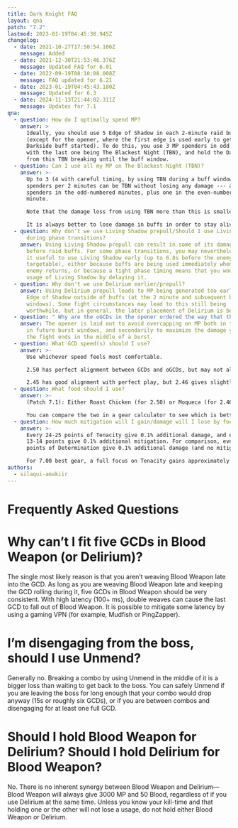 ```yaml
---
title: Dark Knight FAQ
layout: qna
patch: "7.2"
lastmod: 2023-01-19T04:45:38.945Z
changelog:
  - date: 2021-10-27T17:50:54.106Z
    message: Added
  - date: 2021-12-30T21:53:46.376Z
    message: Updated FAQ for 6.01
  - date: 2022-09-19T08:10:08.008Z
    message: FAQ updated for 6.21
  - date: 2023-01-19T04:45:43.180Z
    message: Updated for 6.3
  - date: 2024-11-13T21:44:02.311Z
    message: Updates for 7.1
qna:
  - question: How do I optimally spend MP?
    answer: >
      Ideally, you should use 5 Edge of Shadow in each 2-minute raid buff window
      (except for the opener, where the first edge is used early to get the
      Darkside buff started). To do this, you use 3 MP spenders in odd minutes,
      with the last one being The Blackest Night (TBN), and hold the Dark Arts
      from this TBN breaking until the buff window.
  - question: Can I use all my MP on The Blackest Night (TBN)?
    answer: >-
      Up to 3 (4 with careful timing, by using TBN during a buff window) MP
      spenders per 2 minutes can be TBN without losing any damage --- all three
      spenders in the odd-numbered minutes, plus one in the even-numbered
      minute.

      Note that the damage loss from using TBN more than this is smaller than the damage loss from dying!

      It is always better to lose damage in buffs in order to stay alive, and sometimes even to reduce the amount of healing needed.
  - question: Why don't we use Living Shadow prepull/Should I use Living Shadow
      during phase transitions?
    answer: Using Living Shadow prepull can result in some of its damage coming out
      before raid buffs. For some phase transitions, you may nevertheless find
      it useful to use Living Shadow early (up to 6.8s before the enemy becomes
      targetable), either because buffs are being used immediately when the
      enemy returns, or because a tight phase timing means that you would lose a
      usage of Living Shadow by delaying it.
  - question: Why don't we use Delirium earlier/prepull?
    answer: Using Delirium prepull leads to MP being generated too early, forcing an
      Edge of Shadow outside of buffs (at the 2 minute and subsequent buff
      windows). Some fight circumstances may lead to this still being
      worthwhile, but in general, the later placement of Delirium is better.
  - question: " Why are the oGCDs in the opener ordered the way that they are?"
    answer: The opener is laid out to avoid overcapping on MP both in the opener and
      in future burst windows, and secondarily to maximize the damage you do if
      the fight ends in the middle of a burst.
  - question: What GCD speed(s) should I use?
    answer: >-
      Use whichever speed feels most comfortable.

      2.50 has perfect alignment between GCDs and oGCDs, but may not always be achievable depending on gear options.

      2.45 has good alignment with perfect play, but 2.46 gives slightly more leniency than 2.45 at the expense of slightly worse alignment in the optimal case. 
  - question: What food should I use?
    answer: >-
      (Patch 7.1): Either Roast Chicken (for 2.50) or Moqueca (for 2.46).

      You can compare the two in a gear calculator to see which is better for your current gearset.
  - question: How much mitigation will I gain/damage will I lose by focusing on Tenacity?
    answer: >-
      Every 24-25 points of Tenacity give 0.1% additional damage, and every
      13-14 points give 0.1% additional mitigation. For comparison, every 19-20
      points of Determination give 0.1% additional damage (and no mitigation).

      For 7.00 best gear, a full focus on Tenacity gains approximately 6.2% mitigation and loses approximately 0.8% damage compared to the best damage melds.
authors:
  - silaqui-amakiir
---
```

# Frequently Asked Questions

# Why can’t I fit five GCDs in Blood Weapon (or Delirium)?

The single most likely reason is that you aren’t weaving Blood Weapon late into the GCD. As long as you are weaving Blood Weapon late and keeping the GCD rolling during it, five GCDs in Blood Weapon should be very consistent. With high latency (100+ ms), double weaves can cause the last GCD to fall out of Blood Weapon. It is possible to mitigate some latency by using a gaming VPN (for example, Mudfish or PingZapper).

# I’m disengaging from the boss, should I use Unmend?

Generally no. Breaking a combo by using Unmend in the middle of it is a bigger loss than waiting to get back to the boss. You can safely Unmend if you are leaving the boss for long enough that your combo would drop anyway (15s or roughly six GCDs), or if you are between combos and disengaging for at least one full GCD.

# Should I hold Blood Weapon for Delirium? Should I hold Delirium for Blood Weapon?

No. There is no inherent synergy between Blood Weapon and Delirium—Blood Weapon will always give 3000 MP and 50 Blood, regardless of if you use Delirium at the same time. Unless you know your kill-time and that holding one or the other will not lose a usage, do not hold either Blood Weapon or Delirium.